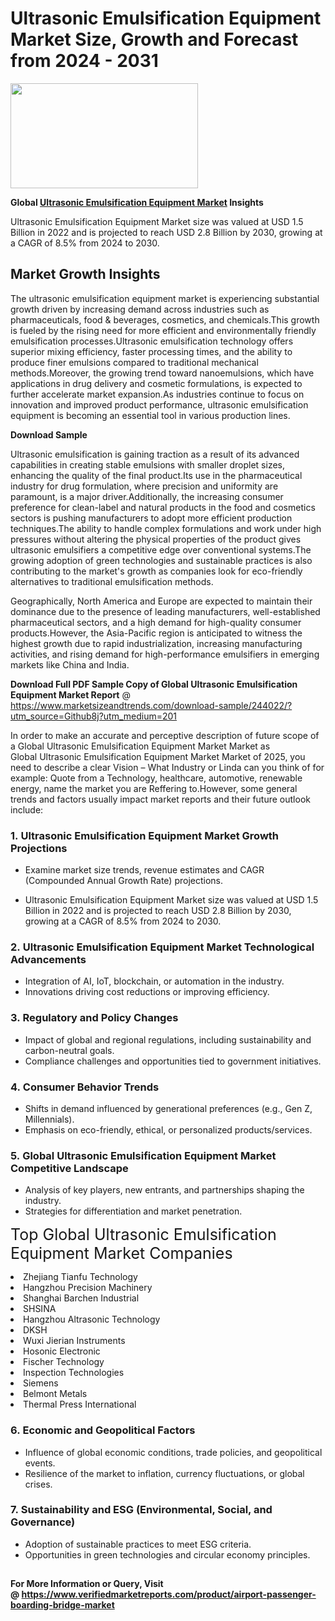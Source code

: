 <H1>Ultrasonic Emulsification Equipment Market Size, Growth and Forecast from 2024 - 2031</H1><img class="aligncenter size-medium wp-image-584254" src="https://thirdeyenews.in/wp-content/uploads/2024/09/Global-Market-Research-300x168.jpeg" alt="" width="300" height="168" /><p><strong>Global&nbsp;<a href="https://www.marketsizeandtrends.com/download-sample/244022/?utm_source=Github8j?utm_medium=201">Ultrasonic Emulsification Equipment Market</a> Insights</strong></p><p>Ultrasonic Emulsification Equipment Market size was valued at USD 1.5 Billion in 2022 and is projected to reach USD 2.8 Billion by 2030, growing at a CAGR of 8.5% from 2024 to 2030.</p><p><h2>Market Growth Insights</h2> <p>The ultrasonic emulsification equipment market is experiencing substantial growth driven by increasing demand across industries such as pharmaceuticals, food & beverages, cosmetics, and chemicals.This growth is fueled by the rising need for more efficient and environmentally friendly emulsification processes.Ultrasonic emulsification technology offers superior mixing efficiency, faster processing times, and the ability to produce finer emulsions compared to traditional mechanical methods.Moreover, the growing trend toward nanoemulsions, which have applications in drug delivery and cosmetic formulations, is expected to further accelerate market expansion.As industries continue to focus on innovation and improved product performance, ultrasonic emulsification equipment is becoming an essential tool in various production lines.</p> <p><strong>Download Sample</strong></p> <p>Ultrasonic emulsification is gaining traction as a result of its advanced capabilities in creating stable emulsions with smaller droplet sizes, enhancing the quality of the final product.Its use in the pharmaceutical industry for drug formulation, where precision and uniformity are paramount, is a major driver.Additionally, the increasing consumer preference for clean-label and natural products in the food and cosmetics sectors is pushing manufacturers to adopt more efficient production techniques.The ability to handle complex formulations and work under high pressures without altering the physical properties of the product gives ultrasonic emulsifiers a competitive edge over conventional systems.The growing adoption of green technologies and sustainable practices is also contributing to the market's growth as companies look for eco-friendly alternatives to traditional emulsification methods.</p> <p>Geographically, North America and Europe are expected to maintain their dominance due to the presence of leading manufacturers, well-established pharmaceutical sectors, and a high demand for high-quality consumer products.However, the Asia-Pacific region is anticipated to witness the highest growth due to rapid industrialization, increasing manufacturing activities, and rising demand for high-performance emulsifiers in emerging markets like China and India.</p> <p><span class=""><strong>Download Full PDF Sample Copy of Global Ultrasonic Emulsification Equipment Market Report</strong> @ <a href="https://www.marketsizeandtrends.com/download-sample/244022/?utm_source=Github8j?utm_medium=201" target="_blank">https://www.marketsizeandtrends.com/download-sample/244022/?utm_source=Github8j?utm_medium=201</a></span></p><p>In order to make an accurate and perceptive description of future scope of a Global&nbsp;Ultrasonic Emulsification Equipment Market Market as Global&nbsp;Ultrasonic Emulsification Equipment Market Market of 2025, you need to describe a clear Vision &ndash; What Industry or Linda can you think of for example: Quote from a Technology, healthcare, automotive, renewable energy, name the market you are Reffering to.However, some general trends and factors usually impact market reports and their future outlook include:</p><h3>1.&nbsp;<strong>Ultrasonic Emulsification Equipment Market Growth Projections</strong></h3><ul><li>Examine market size trends, revenue estimates and CAGR (Compounded Annual Growth Rate) projections.</li><li><p>Ultrasonic Emulsification Equipment Market size was valued at USD 1.5 Billion in 2022 and is projected to reach USD 2.8 Billion by 2030, growing at a CAGR of 8.5% from 2024 to 2030.</p></li></ul><h3>2.&nbsp;<strong>Ultrasonic Emulsification Equipment Market Technological Advancements</strong></h3><ul><li>Integration of AI, IoT, blockchain, or automation in the industry.</li><li>Innovations driving cost reductions or improving efficiency.</li></ul><h3>3.&nbsp;<strong>Regulatory and Policy Changes</strong></h3><ul><li>Impact of global and regional regulations, including sustainability and carbon-neutral goals.</li><li>Compliance challenges and opportunities tied to government initiatives.</li></ul><h3>4.&nbsp;<strong>Consumer Behavior Trends</strong></h3><ul><li>Shifts in demand influenced by generational preferences (e.g., Gen Z, Millennials).</li><li>Emphasis on eco-friendly, ethical, or personalized products/services.</li></ul><h3>5.&nbsp;<strong>Global Ultrasonic Emulsification Equipment Market Competitive Landscape</strong></h3><ul><li>Analysis of key players, new entrants, and partnerships shaping the industry.</li><li>Strategies for differentiation and market penetration.</li></ul><p data-pm-slice="1 1 []"><span style="color: inherit; font-family: inherit; font-size: 25px;">Top Global Ultrasonic Emulsification Equipment Market Companies</span></p><div class="" data-test-id=""><p><li>Zhejiang Tianfu Technology</li><li> Hangzhou Precision Machinery</li><li> Shanghai Barchen Industrial</li><li> SHSINA</li><li> Hangzhou Altrasonic Technology</li><li> DKSH</li><li> Wuxi Jierian Instruments</li><li> Hosonic Electronic</li><li> Fischer Technology</li><li> Inspection Technologies</li><li> Siemens</li><li> Belmont Metals</li><li> Thermal Press International</li></p></div><h3>6.&nbsp;<strong>Economic and Geopolitical Factors</strong></h3><ul><li>Influence of global economic conditions, trade policies, and geopolitical events.</li><li>Resilience of the market to inflation, currency fluctuations, or global crises.</li></ul><h3>7.&nbsp;<strong>Sustainability and ESG (Environmental, Social, and Governance)</strong></h3><ul><li>Adoption of sustainable practices to meet ESG criteria.</li><li>Opportunities in green technologies and circular economy principles.</li></ul><h2><strong style="font-size: 14px;">For More Information or Query, Visit @&nbsp;</strong><a style="background-color: #ffffff; font-size: 14px;" href="https://www.marketsizeandtrends.com/report/ultrasonic-emulsification-equipment-market/" target="_blank">https://www.verifiedmarketreports.com/product/airport-passenger-boarding-bridge-market</a></h2>